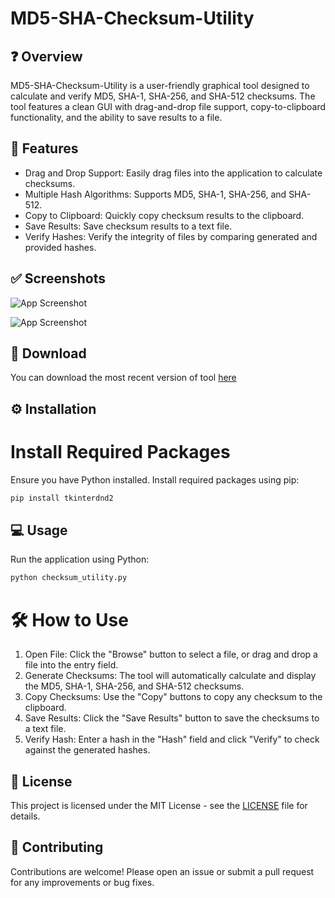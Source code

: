 # MD5-SHA-Checksum-Utility


## ❓ Overview
MD5-SHA-Checksum-Utility is a user-friendly graphical tool designed to calculate and verify MD5, SHA-1, SHA-256, and SHA-512 checksums. The tool features a clean GUI with drag-and-drop file support, copy-to-clipboard functionality, and the ability to save results to a file.

## 💪 Features

- Drag and Drop Support: Easily drag files into the application to calculate checksums.
- Multiple Hash Algorithms: Supports MD5, SHA-1, SHA-256, and SHA-512.
- Copy to Clipboard: Quickly copy checksum results to the clipboard.
- Save Results: Save checksum results to a text file.
- Verify Hashes: Verify the integrity of files by comparing generated and provided hashes.

## ✅ Screenshots

![App Screenshot](https://github.com/user-attachments/assets/e4db83e3-2895-4687-93ad-8e5c9b6d0bc0)

![App Screenshot](https://github.com/user-attachments/assets/ebe59930-4a7b-49aa-a425-9761bdd04e07)

## 🔽 Download
You can download the most recent version of tool [here](https://codeload.github.com/oop7/MD5-SHA-Checksum-Utility/zip/refs/heads/main)

## ⚙️  Installation

# Install Required Packages
Ensure you have Python installed. Install required packages using pip:
```bash
pip install tkinterdnd2
```

## 💻 Usage

 Run the application using Python:
```bash
python checksum_utility.py
```
# 🛠️  How to Use

1. Open File: Click the "Browse" button to select a file, or drag and drop a file into the entry field.
2. Generate Checksums: The tool will automatically calculate and display the MD5, SHA-1, SHA-256, and SHA-512 checksums.
3. Copy Checksums: Use the "Copy" buttons to copy any checksum to the clipboard.
4. Save Results: Click the "Save Results" button to save the checksums to a text file.
5. Verify Hash: Enter a hash in the "Hash" field and click "Verify" to check against the generated hashes.

## 📜 License

This project is licensed under the MIT License - see the [LICENSE](https://github.com/oop7/MD5-SHA-Checksum-Utility/blob/main/LICENSE) file for details.

## 📙 Contributing
Contributions are welcome! Please open an issue or submit a pull request for any improvements or bug fixes.




